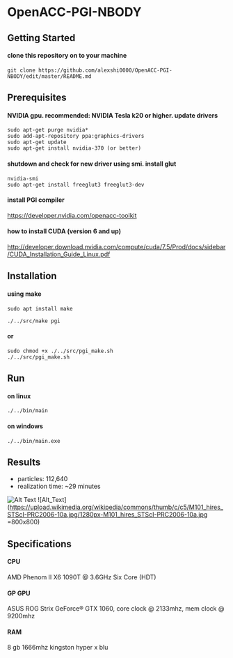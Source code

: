 # OpenACC-PGI-NBODY
## Getting Started
#### clone this repository on to your machine
```
git clone https://github.com/alexshi0000/OpenACC-PGI-NBODY/edit/master/README.md
```
## Prerequisites
#### NVIDIA gpu. recommended: NVIDIA Tesla k20 or higher. update drivers
```
sudo apt-get purge nvidia* 
sudo add-apt-repository ppa:graphics-drivers
sudo apt-get update
sudo apt-get install nvidia-370 (or better)
```
#### shutdown and check for new driver using smi. install glut
```
nvidia-smi
sudo apt-get install freeglut3 freeglut3-dev
```
#### install PGI compiler

https://developer.nvidia.com/openacc-toolkit

#### how to install CUDA (version 6 and up)

http://developer.download.nvidia.com/compute/cuda/7.5/Prod/docs/sidebar/CUDA_Installation_Guide_Linux.pdf

## Installation
#### using make
```
sudo apt install make
```

```
./../src/make pgi
```
#### or
```
sudo chmod +x ./../src/pgi_make.sh
./../src/pgi_make.sh
```
## Run
#### on linux
```
./../bin/main
```
#### on windows
```
./../bin/main.exe
```
## Results
 - particles: 112,640
 - realization time: ~29 minutes
 
![Alt Text](https://github.com/alexshi0000/OpenACC-PGI-NBODY/blob/master/test/galaxyevo1.gif)
![Alt_Text](https://upload.wikimedia.org/wikipedia/commons/thumb/c/c5/M101_hires_STScI-PRC2006-10a.jpg/1280px-M101_hires_STScI-PRC2006-10a.jpg =800x800)

## Specifications

#### CPU
AMD Phenom II X6 1090T @ 3.6GHz Six Core (HDT)
#### GP GPU
ASUS ROG Strix GeForce® GTX 1060, core clock @ 2133mhz, mem clock @ 9200mhz
#### RAM
8 gb 1666mhz kingston hyper x blu
